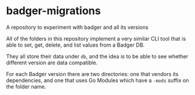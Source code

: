 # badger-migrations
A repository to experiment with badger and all its versions

All of the folders in this repository implement a very similar CLI tool
that is able to set, get, delete, and list values from a Badger DB.

They all store their data under `db`, and the idea is to be able to see
whether different version are data compatible.

For each Badger version there are two directories: one that vendors its
dependencies, and one that uses Go Modules which have a `-mods` suffix
on the folder name.